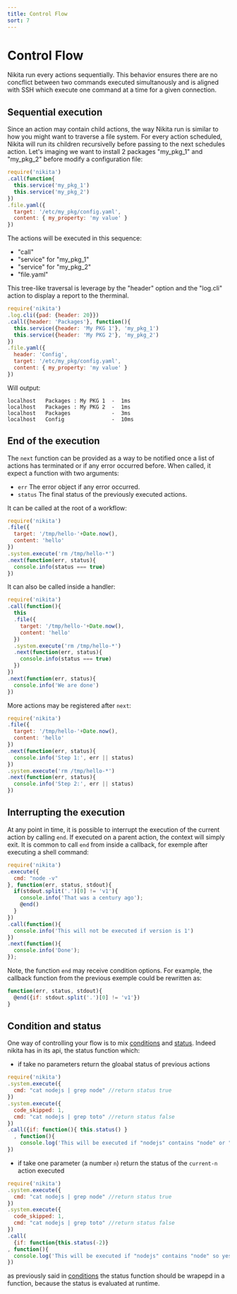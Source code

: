 ```yaml
---
title: Control Flow
sort: 7
---
```


# Control Flow

Nikita run every actions sequentially. This behavior ensures there are no concflict between two commands executed simultanously and is aligned with SSH which execute one command at a time for a given connection.

## Sequential execution

Since an action may contain child actions, the way Nikita run is similar to how you might want to traverse a file system. For every action scheduled, Nikita will run its children recursivelly before passing to the next schedules action. Let's imaging we want to install 2 packages "my_pkg_1" and "my_pkg_2" before modify a configuration file:

```js
require('nikita')
.call(function{
  this.service('my_pkg_1')
  this.service('my_pkg_2')
})
.file.yaml({
  target: '/etc/my_pkg/config.yaml',
  content: { my_property: 'my value' }
})
```

The actions will be executed in this sequence:

* "call"
* "service" for "my_pkg_1"
* "service" for "my_pkg_2"
* "file.yaml"

This tree-like traversal is leverage by the "header" option and the "log.cli" action to display a report to the therminal.

```js
require('nikita')
.log.cli({pad: {header: 20}})
.call({header: 'Packages'}, function(){
  this.service({header: 'My PKG 1'}, 'my_pkg_1')
  this.service({header: 'My PKG 2'}, 'my_pkg_2')
})
.file.yaml({
  header: 'Config',
  target: '/etc/my_pkg/config.yaml',
  content: { my_property: 'my value' }
})
```

Will output:

```
localhost   Packages : My PKG 1  -  1ms
localhost   Packages : My PKG 2  -  1ms
localhost   Packages             -  3ms
localhost   Config               -  10ms
```

## End of the execution

The `next` function can be provided as a way to be notified once a list of actions has terminated or if any error occurred before. When called, it expect a function with two arguments:

- `err`
  The error object if any error occurred.
- `status`
  The final status of the previously executed actions.

It can be called at the root of a workflow:

```js
require('nikita')
.file({
  target: '/tmp/hello-'+Date.now(),
  content: 'hello'
})
.system.execute('rm /tmp/hello-*')
.next(function(err, status){
  console.info(status === true)
})
```

It can also be called inside a handler:

```js
require('nikita')
.call(function(){
  this
  .file({
    target: '/tmp/hello-'+Date.now(),
    content: 'hello'
  })
  .system.execute('rm /tmp/hello-*')
  .next(function(err, status){
    console.info(status === true)
  })
})
.next(function(err, status){
  console.info('We are done')
})
```

More actions may be registered after `next`:

```js
require('nikita')
.file({
  target: '/tmp/hello-'+Date.now(),
  content: 'hello'
})
.next(function(err, status){
  console.info('Step 1:', err || status)
})
.system.execute('rm /tmp/hello-*')
.next(function(err, status){
  console.info('Step 2:', err || status)
})
```

## Interrupting the execution

At any point in time, it is possible to interrupt the execution of the current action by calling `end`. If executed on a parent action, the context will simply exit. It is common to call `end` from inside a callback, for exemple after executing a shell command:

```js
require('nikita')
.execute({
  cmd: "node -v"
}, function(err, status, stdout){
  if(stdout.split('.')[0] != 'v1'){
    console.info('That was a century ago');
    @end()
  }
})
.call(function(){
  console.info('This will not be executed if version is 1')
})
.next(function(){
  console.info('Done');
});
```

Note, the function `end` may receive condition options. For example, the callback function from the previous exemple could be rewritten as:

```js
function(err, status, stdout){
  @end({if: stdout.split('.')[0] != 'v1'})
}
```

## Condition and status

One way of controlling your flow is to mix [conditions](/usages/conditions) and [status](/usages/status).
Indeed nikita has in its api, the status function which:
  - if take no parameters return the gloabal status of previous actions

  ```js
  require('nikita')
  .system.execute({
    cmd: "cat nodejs | grep node" //return status true
  })
  .system.execute({
    code_skipped: 1,
    cmd: "cat nodejs | grep toto" //return status false
  })
  .call({if: function(){ this.status() }
    , function(){
      console.log('This will be executed if "nodejs" contains "node" or "toto"')
  })
  ```
  
  - if take one parameter (a number `n`) return the status of the `current-n` action executed
  
  ```js
  require('nikita')
  .system.execute({
    cmd: "cat nodejs | grep node" //return status true
  })
  .system.execute({
    code_skipped: 1,
    cmd: "cat nodejs | grep toto" //return status false
  })
  .call(
    {if: function{this.status(-2)}
  , function(){
    console.log('This will be executed if "nodejs" contains "node" so yes :)')
  })
  ```
  
  as previously said in [conditions](/usages/conditions) the status function should be wrapepd in a function, because the status is evaluated at runtime.
  